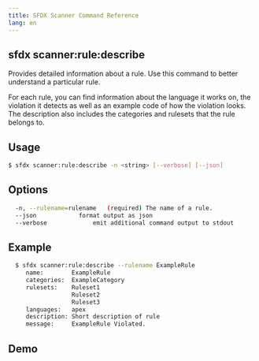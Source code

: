 ```yaml
---
title: SFDX Scanner Command Reference
lang: en
---
```


## sfdx scanner:rule:describe
Provides detailed information about a rule. Use this command to better understand a particular rule.

For each rule, you can find information about the language it works on, the violation it detects as well as an example code of how the violation looks. The description also includes the categories and rulesets that the rule belongs to.

## Usage

```bash
$ sfdx scanner:rule:describe -n <string> [--verbose] [--json]
```
  
## Options

```bash
  -n, --rulename=rulename	(required) The name of a rule.
  --json			format output as json
  --verbose 			emit additional command output to stdout

```
  
## Example

```bash
  $ sfdx scanner:rule:describe --rulename ExampleRule
     name:        ExampleRule
     categories:  ExampleCategory
     rulesets:    Ruleset1
                  Ruleset2
                  Ruleset3
     languages:   apex
     description: Short description of rule
     message:     ExampleRule Violated.
```  

## Demo

